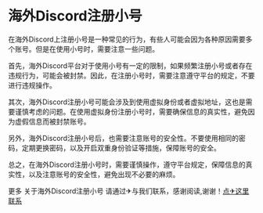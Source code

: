 # 海外Discord注册小号

在海外Discord上注册小号是一种常见的行为，有些人可能会因为各种原因需要多个账号。但是在使用小号时，需要注意一些问题。

首先，海外Discord平台对于使用小号有一定的限制，如果频繁注册小号或者存在违规行为，可能会被封禁。因此，在注册小号时，需要注意遵守平台的规定，不要进行违规操作。

其次，海外Discord注册小号可能会涉及到使用虚拟身份或者虚拟地址，这也是需要谨慎考虑的问题。在使用虚拟身份注册小号时，需要确保信息的真实性，避免因为虚假信息而被封禁账号。

另外，海外Discord注册小号后，也需要注意账号的安全性。不要使用相同的密码，定期更换密码，以及开启双重身份验证等措施，保障账号的安全。

总之，在海外Discord注册小号时，需要谨慎操作，遵守平台规定，保障信息的真实性，以及注意账号的安全性，避免出现不必要的麻烦。

更多 关于海外Discord注册小号 请通过✈与我们联系，感谢阅读,谢谢！[点✈这里联系](https://a.k02.cc)